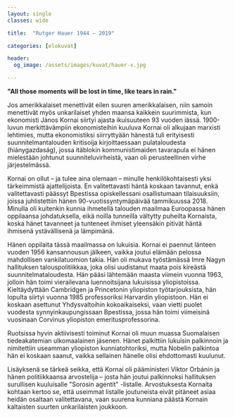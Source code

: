 ```yaml
---
layout: single
classes: wide

title:  "Rutger Hauer 1944 – 2019"

categories: [elokuvat]

header:
  og_image: /assets/images/kuvat/hauer-x.jpg

---
```


**"All those moments will be lost in time, like tears in rain."**

Jos amerikkalaiset menettivät eilen suuren amerikkalaisen, niin samoin menettivät myös unkarilaiset yhden maansa kaikkein suurimmista, kun ekonomisti János Kornai siirtyi ajasta ikuisuuteen 93 vuoden iässä. 1900-luvun merkittävämpiin ekonomisteihin kuuluva Kornai oli alkujaan marxisti lehtimies, mutta ekonomistiksi siirryttyään hänestä tuli erityisesti suunnitelmantalouden kritisoija kirjoittaessaan pulataloudesta (hiánygazdaság), jossa itäblokin kommunistimaiden tavarapula ei hänen mielestään johtunut suunniteluvirheistä, vaan oli perusteellinen virhe järjestelmässä.

Kornai on ollut – ja tulee aina olemaan – minulle henkilökohtaisesti yksi tärkeimmistä ajattelijoista.  En valitettavasti häntä koskaan tavannut, enkä valitettavasti päässyt Bpestissa opiskellessani osallistumaan tilaisuuksiin, joissa juhlistettiin hänen 90-vuotissyntymäpäivää tammikuussa 2018. Minulla oli kuitenkin kunnia ihmetellä talouden maailmaa Euroopassa hänen oppilaansa johdatuksella, eikä noilla tunneilla vältytty puheilta Kornaista, koska hänet tavanneet ja tunteneet ihmiset yleensäkin pitivät häntä ihmisenä ystävällisenä ja lämpimänä.

Hänen oppilaita tässä maailmassa on lukuisia. Kornai ei paennut länteen vuoden 1956 kansannousun jälkeen, vaikka joutui elämään pelossa mahdollisen vankilatuomion takia. Hän oli mukava työstämässä Imre Nagyn hallituksen talouspolitiikkaa, joka olisi uudistanut maata pois kireästä suunnitelmataloudesta. Hän pääsi lähtemään maasta viimein vuonna 1963, jolloin hän toimi vierailevana luennoitsijana lukuisissa yliopistoissa. Kieltäydyttään Cambridgen ja Princetonin yliopiston työtarjouksista, hän lopulta siirtyi vuonna 1985 professoriksi Harvardin yliopistoon. Hän ei koskaan asettunut Yhdysvaltoihin kokoaikaiseksi, vaan vietti puolet vuodesta synnyinkaupungissaan Bpestissa, jossa hän toimi viimeisinä vuosinaan Corvinus yliopiston emeritusprofessorina.

Ruotsissa hyvin aktiivisesti toiminut Kornai oli muun muassa Suomalaisen tiedeakatemian ulkomaalainen jäsenen. Hänet palkittiin lukuisin palkinnoin ja nimitettiin useamman yliopiston kunniatohtoriksi, mutta Nobelin palkintoa hän ei koskaan saanut, vaikka sellainen hänelle olisi ehdottomasti kuulunut.

Lisäyksenä se tärkeä seikka, että Kornai oli pääministeri Viktor Orbánin ja hänen politiikkaansa arvostelija – josta hän joutui palkinnoksi hallituksen surullisen kuuluisalle "Sorosin agentit" -listalle. Arvostuksesta Kornaita kohtaan kertoo se, että useimmat listalle joutuneista eivät pitäneet asiaa heidän osaltaan valitettavana, vaan suurena kunniana päästä Kornain kaltaisten suurten unkarilaisten joukkoon.